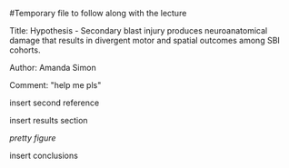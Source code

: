 #Temporary file to follow along with the lecture

Title: Hypothesis - Secondary blast injury produces neuroanatomical damage that results in divergent motor and spatial outcomes among SBI cohorts.

Author: Amanda Simon 

Comment: "help me pls"

insert second reference

insert results section

*pretty figure*

insert conclusions 
